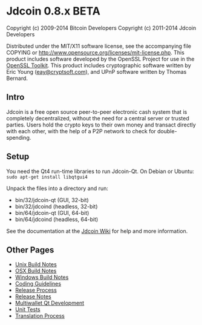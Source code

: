 Jdcoin 0.8.x BETA
====================

Copyright (c) 2009-2014 Bitcoin Developers
Copyright (c) 2011-2014 Jdcoin Developers

Distributed under the MIT/X11 software license, see the accompanying
file COPYING or http://www.opensource.org/licenses/mit-license.php.
This product includes software developed by the OpenSSL Project for use in the [OpenSSL Toolkit](http://www.openssl.org/). This product includes
cryptographic software written by Eric Young ([eay@cryptsoft.com](mailto:eay@cryptsoft.com)), and UPnP software written by Thomas Bernard.


Intro
---------------------
Jdcoin is a free open source peer-to-peer electronic cash system that is
completely decentralized, without the need for a central server or trusted
parties.  Users hold the crypto keys to their own money and transact directly
with each other, with the help of a P2P network to check for double-spending.


Setup
---------------------
You need the Qt4 run-time libraries to run Jdcoin-Qt. On Debian or Ubuntu:
	`sudo apt-get install libqtgui4`

Unpack the files into a directory and run:

- bin/32/jdcoin-qt (GUI, 32-bit)
- bin/32/jdcoind (headless, 32-bit)
- bin/64/jdcoin-qt (GUI, 64-bit)
- bin/64/jdcoind (headless, 64-bit)

See the documentation at the [Jdcoin Wiki](http://jdcoin.info)
for help and more information.


Other Pages
---------------------
- [Unix Build Notes](build-unix.md)
- [OSX Build Notes](build-osx.md)
- [Windows Build Notes](build-msw.md)
- [Coding Guidelines](coding.md)
- [Release Process](release-process.md)
- [Release Notes](release-notes.md)
- [Multiwallet Qt Development](multiwallet-qt.md)
- [Unit Tests](unit-tests.md)
- [Translation Process](translation_process.md)
